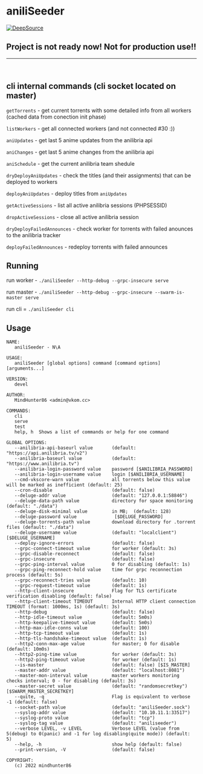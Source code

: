 # aniliSeeder
[![DeepSource](https://deepsource.io/gh/MindHunter86/aniliSeeder.svg/?label=active+issues&show_trend=true&token=0s6kHn6xfivpVWxqql7PLY23)](https://deepsource.io/gh/MindHunter86/aniliSeeder/?ref=repository-badge)


## Project is not ready now! Not for production use!!
---

<br/>

## cli internal commands (cli socket located on master)
`getTorrents` - get current torrents with some detailed info from all workers (cached data from conection init phase)

`listWorkers` - get all connected workers (and not connected #30 :))

`aniUpdates` - get last 5 anime updates from the anilibria api

`aniChanges` - get last 5 anime changes from the anilibria api

`aniSchedule` - get the current anilibria team shedule

`dryDeployAniUpdates` - check the titles (and their assignments) that can be deployed to workers

`deployAniUpdates` - deploy titles from `aniUpdates`

`getActiveSessions` - list all active anilibria sessions (PHPSESSID)

`dropActiveSessions` - close all active anilibria session

`dryDeployFailedAnnounces` - check worker for torrents with failed anounces to the anilibria tracker

`deployFailedAnnounces` - redeploy torrents with failed announces


## Running
run worker - `./aniliSeeder --http-debug --grpc-insecure serve`

run master - `./aniliSeeder --http-debug --grpc-insecure --swarm-is-master serve`

run cli = `./aniliSeeder cli`

## Usage
```
NAME:
   aniliSeeder - N\A

USAGE:
   aniliSeeder [global options] command [command options] [arguments...]

VERSION:
   devel

AUTHOR:
   MindHunter86 <admin@vkom.cc>

COMMANDS:
   cli      
   serve    
   test     
   help, h  Shows a list of commands or help for one command

GLOBAL OPTIONS:
   --anilibria-api-baseurl value       (default: "https://api.anilibria.tv/v2")
   --anilibria-baseurl value           (default: "https://www.anilibria.tv")
   --anilibria-login-password value    password [$ANILIBRIA_PASSWORD]
   --anilibria-login-username value    login [$ANILIBRIA_USERNAME]
   --cmd-vkscore-warn value            all torrents below this value will be marked as inefficient (default: 25)
   --cron-disable                      (default: false)
   --deluge-addr value                 (default: "127.0.0.1:58846")
   --deluge-data-path value            directory for space monitoring (default: "./data")
   --deluge-disk-minimal value         in MB;  (default: 128)
   --deluge-password value              [$DELUGE_PASSWORD]
   --deluge-torrents-path value        download directory for .torrent files (default: "./data")
   --deluge-username value             (default: "localclient") [$DELUGE_USERNAME]
   --deploy-ignore-errors              (default: false)
   --grpc-connect-timeout value        for worker (default: 3s)
   --grpc-disable-reconnect            (default: false)
   --grpc-insecure                     (default: false)
   --grpc-ping-interval value          0 for disabling (default: 1s)
   --grpc-ping-reconnect-hold value    time for grpc reconnection process (default: 5s)
   --grpc-reconnect-tries value        (default: 10)
   --grpc-request-timeout value        (default: 1s)
   --http-client-insecure              Flag for TLS certificate verification disabling (default: false)
   --http-client-timeout TIMEOUT       Internal HTTP client connection TIMEOUT (format: 1000ms, 1s) (default: 3s)
   --http-debug                        (default: false)
   --http-idle-timeout value           (default: 5m0s)
   --http-keepalive-timeout value      (default: 5m0s)
   --http-max-idle-conns value         (default: 100)
   --http-tcp-timeout value            (default: 1s)
   --http-tls-handshake-timeout value  (default: 1s)
   --http2-conn-max-age value          for master; 0 for disable (default: 10m0s)
   --http2-ping-time value             for worker (default: 3s)
   --http2-ping-timeout value          for worker (default: 1s)
   --is-master                         (default: false) [$IS_MASTER]
   --master-addr value                 (default: "localhost:8081")
   --master-mon-interval value         master workers monitoring checks interval; 0 - for disabling (default: 3s)
   --master-secret value               (default: "randomsecretkey") [$SWARM_MASTER_SECRETKEY]
   --quite, -q                         Flag is equivalent to verbose -1 (default: false)
   --socket-path value                 (default: "aniliSeeder.sock")
   --syslog-addr value                 (default: "10.10.11.1:33517")
   --syslog-proto value                (default: "tcp")
   --syslog-tag value                  (default: "aniliseeder")
   --verbose LEVEL, -v LEVEL           Verbose LEVEL (value from 5(debug) to 0(panic) and -1 for log disabling(quite mode)) (default: 5)
   --help, -h                          show help (default: false)
   --print-version, -V                 (default: false)

COPYRIGHT:
   (c) 2022 mindhunter86
```
